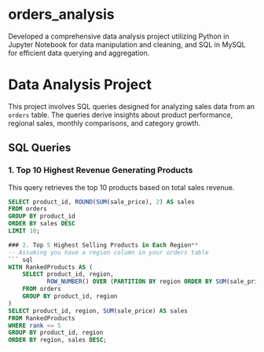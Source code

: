# orders_analysis
Developed a comprehensive data analysis project utilizing Python in Jupyter Notebook for data manipulation and cleaning, and SQL in MySQL for efficient data querying and aggregation.
# Data Analysis Project

This project involves SQL queries designed for analyzing sales data from an `orders` table. The queries derive insights about product performance, regional sales, monthly comparisons, and category growth.

## SQL Queries

### 1. Top 10 Highest Revenue Generating Products

This query retrieves the top 10 products based on total sales revenue.

```sql
SELECT product_id, ROUND(SUM(sale_price), 2) AS sales
FROM orders
GROUP BY product_id
ORDER BY sales DESC
LIMIT 10; 

### 2. Top 5 Highest Selling Products in Each Region**
-- Assuming you have a region column in your orders table
``` sql
WITH RankedProducts AS (
    SELECT product_id, region, 
           ROW_NUMBER() OVER (PARTITION BY region ORDER BY SUM(sale_price) DESC) AS rank
    FROM orders
    GROUP BY product_id, region
)
SELECT product_id, region, SUM(sale_price) AS sales
FROM RankedProducts
WHERE rank <= 5
GROUP BY product_id, region
ORDER BY region, sales DESC;
